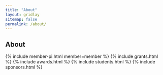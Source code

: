 ```yaml
---
title: "About"
layout: gridlay
sitemap: false
permalink: /about/
---
```


## About

{% include member-pi.html member=member %}
{% include grants.html %}
{% include awards.html %}
{% include students.html %}
{% include sponsors.html %}
